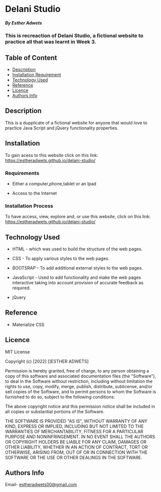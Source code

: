 # Delani Studio
##### By Esther Adwets

### This is recreaction of Delani Studio, a fictional website to practice all that was learnt in Week 3.

## Table of Content

+ [Description](#description)
+ [Installation Requirement](#Installation)
+ [Technology Used](#technology-used)
+ [Reference](#reference)
+ [Licence](#licence)
+ [Authors Info](#author-Info)

## Description

<p>This is a dupplicate of a fictional website for anyone that would love to practice Java Script and jQuery functionality properties.</p>

## Installation

To gain acess to this website click on this link: https://estheradwets.github.io/delani-studio/

### Requirements

* Either a computer,phone,tablet or an Ipad

* Access to the Internet

### Installation Process

To have access, view, explore and, or use this website, click on this link: https://estheradwets.github.io/delani-studio/

## Technology Used

* HTML - which was used to build the structure of the web pages.

* CSS - To apply various styles to the web pages.

* BOOTSRAP - To add additional external styles to the web pages.

* JavaScript - Used to add functionality and make the web pages interactive taking into account provision of accurate feedback as required.

* jQuery

## Reference

* Materialize CSS

## Licence

MIT License

Copyright (c) [2022] []ESTHER ADWETS]

Permission is hereby granted, free of charge, to any person obtaining a copy
of this software and associated documentation files (the "Software"), to deal
in the Software without restriction, including without limitation the rights
to use, copy, modify, merge, publish, distribute, sublicense, and/or sell
copies of the Software, and to permit persons to whom the Software is
furnished to do so, subject to the following conditions:

The above copyright notice and this permission notice shall be included in all
copies or substantial portions of the Software.

THE SOFTWARE IS PROVIDED "AS IS", WITHOUT WARRANTY OF ANY KIND, EXPRESS OR
IMPLIED, INCLUDING BUT NOT LIMITED TO THE WARRANTIES OF MERCHANTABILITY,
FITNESS FOR A PARTICULAR PURPOSE AND NONINFRINGEMENT. IN NO EVENT SHALL THE
AUTHORS OR COPYRIGHT HOLDERS BE LIABLE FOR ANY CLAIM, DAMAGES OR OTHER
LIABILITY, WHETHER IN AN ACTION OF CONTRACT, TORT OR OTHERWISE, ARISING FROM,
OUT OF OR IN CONNECTION WITH THE SOFTWARE OR THE USE OR OTHER DEALINGS IN THE
SOFTWARE.

## Authors Info

Email- estheradwets00@gmail.com